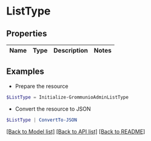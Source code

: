 # ListType
## Properties

Name | Type | Description | Notes
------------ | ------------- | ------------- | -------------

## Examples

- Prepare the resource
```powershell
$ListType = Initialize-GrommunioAdminListType 
```

- Convert the resource to JSON
```powershell
$ListType | ConvertTo-JSON
```

[[Back to Model list]](../README.md#documentation-for-models) [[Back to API list]](../README.md#documentation-for-api-endpoints) [[Back to README]](../README.md)

